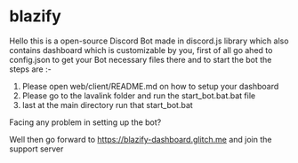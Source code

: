 # blazify
Hello this is a open-source Discord Bot made in discord.js library which also contains dashboard which is customizable by you, first of all go ahed to config.json to get your Bot necessary files there and to start the bot the steps are :-
1) Please open web/client/README.md on how to setup your dashboard 
2) Please go to the lavalink folder and run the start_bot.bat.bat file
3) last at the main directory run that start_bot.bat

Facing any problem in setting up the bot?

Well then go forward to https://blazify-dashboard.glitch.me and join the support server
